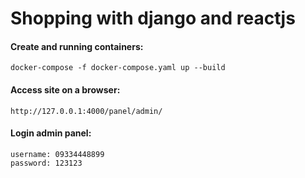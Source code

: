 # Shopping with django and reactjs


#### Create and running containers:
```
docker-compose -f docker-compose.yaml up --build
```

#### Access site on a browser:
```
http://127.0.0.1:4000/panel/admin/
```

#### Login admin panel:
```
username: 09334448899
password: 123123
```
